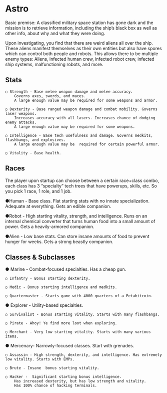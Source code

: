 Astro
====

Basic premise:  A classified military space station has gone dark and the mission is to retrieve information, including the ship’s black box as well as other info, about why and what they were doing.

Upon investigating, you find that there are weird aliens all over the ship.  These aliens manifest themselves as their own entities but also have spores which can control both people and robots.  This allows there to be multiple enemy types: Aliens, infected human crew, infected robot crew, infected ship systems, malfunctioning robots, and more.


Stats
-----
    ○ Strength - Base melee weapon damage and melee accuracy.  
        Governs axes, swords, and maces. 
        A large enough value may be required for some weapons and armor.

    ○ Dexterity - Base ranged weapon damage and combat mobility. Governs laser weapons. 
        Increases accuracy with all lasers. Increases chance of dodging enemy attacks. 
        A large enough value may be required for some weapons.

    ○ Intelligence - Base tech usefulness and damage. Governs medkits, flashbangs, and explosives. 
        A large enough value may be  required for certain powerful armor.

    ○ Vitality - Base health.



Races
-----
The player upon startup can choose between a certain race+class combo, each class has 3 “specialty” tech trees that have powerups, skills, etc.  So you pick 1 race, 1 role, and 1 job.

●Human - Base class. Flat starting stats with no innate specialization. Adequate at everything. Gets an edible companion.

●Robot - High starting vitality, strength, and intelligence. Runs on an internal chemical converter that turns human food into a small amount of power. Gets a heavily-armored companion.

●Alien - Low base stats. Can store insane amounts of food to prevent hunger for weeks. Gets a strong beastly companion.



Classes & Subclasses 
--------------------
● Marine - Combat-focused specialties. Has a cheap gun.

    ○ Infantry - Bonus starting dexterity. 
    
    ○ Medic - Bonus starting intelligence and medkits. 
    
    ○ Quartermaster - Starts game with 4000 quarters of a Petabitcoin.

● Explorer - Utility-based specialties.

    ○ Survivalist - Bonus starting vitality. Starts with many flashbangs.
    
    ○ Pirate - Ahoy! Ye find more loot when exploring. 
    
    ○ Merchant - Very low starting vitality. Starts with many various items. 

● Mercenary- Narrowly-focused classes. Start with grenades.

    ○ Assassin - High strength, dexterity, and intelligence. Has extremely low vitality. Starts with EMPs.
    
    ○ Brute - Insane  bonus starting vitality. 
    
    ○ Hacker -  Significant starting bonus intelligence. 
        Has increased dexterity, but has low strength and vitality. 
        Has 100% chance of hacking terminals.

